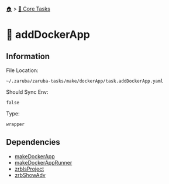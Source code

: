 <!--startTocHeader-->
[🏠](../README.md) > [🥝 Core Tasks](README.md)
# 🐳 addDockerApp
<!--endTocHeader-->

## Information

File Location:

    ~/.zaruba/zaruba-tasks/make/dockerApp/task.addDockerApp.yaml

Should Sync Env:

    false

Type:

    wrapper


## Dependencies

* [makeDockerApp](makeDockerApp.md)
* [makeDockerAppRunner](makeDockerAppRunner.md)
* [zrbIsProject](zrbIsProject.md)
* [zrbShowAdv](zrbShowAdv.md)